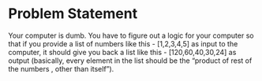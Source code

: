 # Problem Statement

Your computer is dumb. You have to figure out a logic for your computer so that if you provide a list of 
numbers like this - [1,2,3,4,5] as input to the computer, it should give you back a list like this - [120,60,40,30,24] 
as output (basically, every element in the list should be the “product of rest of the numbers , other than itself”).
